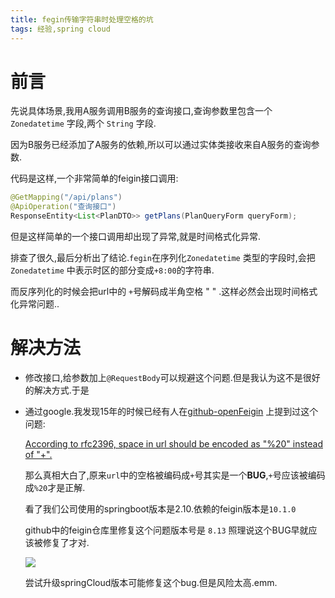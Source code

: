 ```yaml
---
title: fegin传输字符串时处理空格的坑
tags: 经验,spring cloud
---
```



# 前言

先说具体场景,我用A服务调用B服务的查询接口,查询参数里包含一个 `Zonedatetime` 字段,两个 `String` 字段.

因为B服务已经添加了A服务的依赖,所以可以通过实体类接收来自A服务的查询参数.

代码是这样,一个非常简单的feigin接口调用:

```java
@GetMapping("/api/plans")
@ApiOperation("查询接口")
ResponseEntity<List<PlanDTO>> getPlans(PlanQueryForm queryForm);
```

但是这样简单的一个接口调用却出现了异常,就是时间格式化异常.

排查了很久,最后分析出了结论.`fegin`在序列化`Zonedatetime` 类型的字段时,会把`Zonedatetime` 中表示时区的部分变成`+8:00`的字符串.

而反序列化的时候会把url中的 `+`号解码成半角空格 " " .这样必然会出现时间格式化异常问题..


# 解决方法

* 修改接口,给参数加上`@RequestBody`可以规避这个问题.但是我认为这不是很好的解决方式.于是

* 通过google.我发现15年的时候已经有人在[github-openFeigin](https://github.com/OpenFeign/feign/) 上提到过这个问题:

  [According to rfc2396, space in url should be encoded as "%20" instead
  of "+".](https://github.com/OpenFeign/feign/pull/230)

  那么真相大白了,原来`url`中的空格被编码成`+`号其实是一个**BUG**,`+`号应该被编码成`%20`才是正解.

  看了我们公司使用的springboot版本是2.10.依赖的feigin版本是`10.1.0`

  github中的feigin仓库里修复这个问题版本号是 `8.13` 照理说这个BUG早就应该被修复了才对.

  ![](https://gitee.com/minagamiyuki/picgo-gitee/raw/master/images/截屏2020-02-16下午6.01.35.png)
  
  尝试升级springCloud版本可能修复这个bug.但是风险太高.emm.
 

